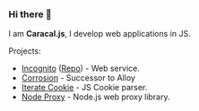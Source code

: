 ### Hi there 👋

I am **Caracal.js**, I develop web applications in JS.

Projects:

- [Incognito](https://incog.dev) ([Repo](https://github.com/titaniumnetwork-dev/Incognito)) - Web service.
- [Corrosion](https://github.com/titaniumnetwork-dev/Corrosion) - Successor to Alloy
- [Iterate Cookie](https://github.com/caracal-js/iterate-cookie) - JS Cookie parser.
- [Node Proxy](https://github.com/caracal-js/node-proxy) - Node.js web proxy library.
